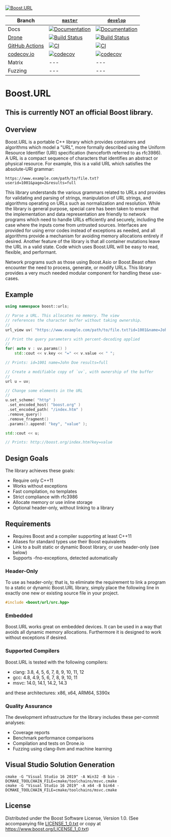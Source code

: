 [![Boost.URL](https://raw.githubusercontent.com/vinniefalco/url/master/doc/images/repo-logo.png)](http://master.url.cpp.al/)

Branch          | [`master`](https://github.com/boostorg/url/tree/master)                                                                                             | [`develop`](https://github.com/boostorg/url/tree/develop) |
--------------- |-----------------------------------------------------------------------------------------------------------------------------------------------------| ------------------------------------------------------------- |
Docs            | [![Documentation](https://img.shields.io/badge/docs-master-brightgreen.svg)](http://master.url.cpp.al/)                                             | [![Documentation](https://img.shields.io/badge/docs-develop-brightgreen.svg)](http://develop.url.cpp.al/)
[Drone](https://drone.io/) | [![Build Status](https://drone.cpp.al/api/badges/boostorg/url/status.svg?ref=refs/heads/master)](https://drone.cpp.al/boostorg/url)                 | [![Build Status](https://drone.cpp.al/api/badges/boostorg/url/status.svg?ref=refs/heads/develop)](https://drone.cpp.al/boostorg/url)
[GitHub Actions](https://github.com/) | [![CI](https://github.com/boostorg/url/actions/workflows/ci.yml/badge.svg?branch=master)](https://github.com/boostorg/url/actions/workflows/ci.yml) | [![CI](https://github.com/boostorg/url/actions/workflows/ci.yml/badge.svg?branch=develop)](https://github.com/boostorg/url/actions/workflows/ci.yml)
[codecov.io](https://codecov.io) | [![codecov](https://codecov.io/gh/CPPAlliance/url/branch/master/graph/badge.svg)](https://codecov.io/gh/CPPAlliance/url/branch/master)              | [![codecov](https://codecov.io/gh/CPPAlliance/url/branch/develop/graph/badge.svg)](https://codecov.io/gh/CPPAlliance/url/branch/develop)
Matrix          | ---                                                                                                                                                 | --- 
Fuzzing         | ---                                                                                                                                                 | --- 

# Boost.URL

## This is currently **NOT** an official Boost library.

## Overview

Boost.URL is a portable C++ library which provides containers and algorithms
which model a "URL", more formally described using the Uniform Resource
Identifier (URI) specification (henceforth referred to as rfc3986). A URL
is a compact sequence of characters that identifies an abstract or physical
resource. For example, this is a valid URL which satisfies the
absolute-URI grammar:
```
https://www.example.com/path/to/file.txt?userid=1001&page=2&results=full
```

This library understands the various grammars related to URLs and provides
for validating and parsing of strings, manipulation of URL strings, and
algorithms operating on URLs such as normalization and resolution. While
the library is general purpose, special care has been taken to ensure that
the implementation and data representation are friendly to network programs
which need to handle URLs efficiently and securely, including the case where
the inputs come from untrusted sources. Interfaces are provided for using
error codes instead of exceptions as needed, and all algorithms provide a
mechanism for avoiding memory allocations entirely if desired. Another
feature of the library is that all container mutations leave the URL in
a valid state. Code which uses Boost.URL will be easy to read, flexible,
and performant.

Network programs such as those using Boost.Asio or Boost.Beast often
encounter the need to process, generate, or modify URLs. This library
provides a very much needed modular component for handling these
use-cases.

## Example
```cpp
using namespace boost::urls;

// Parse a URL. This allocates no memory. The view
// references the character buffer without taking ownership.
//
url_view uv( "https://www.example.com/path/to/file.txt?id=1001&name=John%20Doe&results=full" );

// Print the query parameters with percent-decoding applied
//
for( auto v : uv.params() )
    std::cout << v.key << "=" << v.value << " ";

// Prints: id=1001 name=John Doe results=full

// Create a modifiable copy of `uv`, with ownership of the buffer
//
url u = uv;

// Change some elements in the URL
//
u.set_scheme( "http" )
 .set_encoded_host( "boost.org" )
 .set_encoded_path( "/index.htm" )
 .remove_query()
 .remove_fragment()
 .params().append( "key", "value" );

std::cout << u;

// Prints: http://boost.org/index.htm?key=value
```

## Design Goals

The library achieves these goals:

* Require only C++11
* Works without exceptions
* Fast compilation, no templates
* Strict compliance with rfc3986
* Allocate memory or use inline storage
* Optional header-only, without linking to a library

## Requirements

* Requires Boost and a compiler supporting at least C++11
* Aliases for standard types use their Boost equivalents
* Link to a built static or dynamic Boost library, or use header-only (see below)
* Supports -fno-exceptions, detected automatically

### Header-Only

To use as header-only; that is, to eliminate the requirement to
link a program to a static or dynamic Boost.URL library, simply
place the following line in exactly one new or existing source
file in your project.
```cpp
#include <boost/url/src.hpp>
```

### Embedded

Boost.URL works great on embedded devices. It can be used in a way
that avoids all dynamic memory allocations. Furthermore it is designed 
to work without exceptions if desired.

### Supported Compilers

Boost.URL is tested with the following compilers:

* clang: 3.8, 4, 5, 6, 7, 8, 9, 10, 11, 12
* gcc: 4.8, 4.9, 5, 6, 7, 8, 9, 10, 11
* msvc: 14.0, 14.1, 14.2, 14.3

and these architectures: x86, x64, ARM64, S390x

### Quality Assurance

The development infrastructure for the library includes
these per-commit analyses:

* Coverage reports
* Benchmark performance comparisons
* Compilation and tests on Drone.io
* Fuzzing using clang-llvm and machine learning

## Visual Studio Solution Generation

    cmake -G "Visual Studio 16 2019" -A Win32 -B bin -DCMAKE_TOOLCHAIN_FILE=cmake/toolchains/msvc.cmake
    cmake -G "Visual Studio 16 2019" -A x64 -B bin64 -DCMAKE_TOOLCHAIN_FILE=cmake/toolchains/msvc.cmake

## License

Distributed under the Boost Software License, Version 1.0.
(See accompanying file [LICENSE_1_0.txt](LICENSE_1_0.txt) or copy at
https://www.boost.org/LICENSE_1_0.txt)
